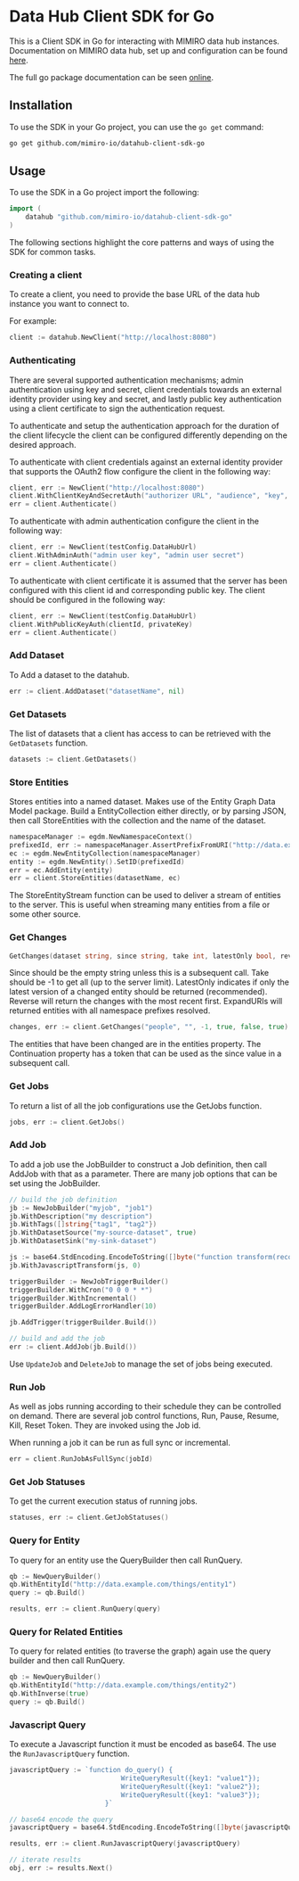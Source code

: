 
# Data Hub Client SDK for Go
This is a Client SDK in Go for interacting with MIMIRO data hub instances. Documentation on MIMIRO data hub, set up and configuration can be found [here](https://github.com/mimiro-io/datahub/blob/master/DOCUMENTATION.md).

The full go package documentation can be seen [online]().

## Installation
To use the SDK in your Go project, you can use the `go get` command:

```bash
go get github.com/mimiro-io/datahub-client-sdk-go
```

## Usage

To use the SDK in a Go project import the following:

```go
import (
    datahub "github.com/mimiro-io/datahub-client-sdk-go"
)
```

The following sections highlight the core patterns and ways of using the SDK for common tasks.

### Creating a client

To create a client, you need to provide the base URL of the data hub instance you want to connect to. 

For example:

```go   
client := datahub.NewClient("http://localhost:8080")
```

### Authenticating

There are several supported authentication mechanisms; admin authentication using key and secret, client credentials towards an external identity provider using key and secret, and lastly public key authentication using a client certificate to sign the authentication request.

To authenticate and setup the authentication approach for the duration of the client lifecycle the client can be configured differently depending on the desired approach.

To authenticate with client credentials against an external identity provider that supports the OAuth2 flow configure the client in the following way:

```go
client, err := NewClient("http://localhost:8080")
client.WithClientKeyAndSecretAuth("authorizer URL", "audience", "key", "secret")
err = client.Authenticate()
```

To authenticate with admin authentication configure the client in the following way:

```go
client, err := NewClient(testConfig.DataHubUrl)
client.WithAdminAuth("admin user key", "admin user secret")
err = client.Authenticate()
```

To authenticate with client certificate it is assumed that the server has been configured with this client id and corresponding public key. The client should be configured in the following way:

```go
client, err := NewClient(testConfig.DataHubUrl)
client.WithPublicKeyAuth(clientId, privateKey)
err = client.Authenticate()
```

### Add Dataset

To Add a dataset to the datahub.

```go
err := client.AddDataset("datasetName", nil)
```

### Get Datasets

The list of datasets that a client has access to can be retrieved with the `GetDatasets` function.

```go
datasets := client.GetDatasets()
```

### Store Entities

Stores entities into a named dataset. Makes use of the Entity Graph Data Model package. Build a EntityCollection either directly, or by parsing JSON, then call StoreEntities with the collection and the name of the dataset.

```go
namespaceManager := egdm.NewNamespaceContext()
prefixedId, err := namespaceManager.AssertPrefixFromURI("http://data.example.com/things/entity1")
ec := egdm.NewEntityCollection(namespaceManager)
entity := egdm.NewEntity().SetID(prefixedId)
err = ec.AddEntity(entity)
err = client.StoreEntities(datasetName, ec)
```

The StoreEntityStream function can be used to deliver a stream of entities to the server. This is useful when streaming many entities from a file or some other source.

### Get Changes

```go
GetChanges(dataset string, since string, take int, latestOnly bool, reverse bool, expandURIs bool)
```

Since should be the empty string unless this is a subsequent call. Take should be -1 to get all (up to the server limit). LatestOnly indicates if only the latest version of a changed entity should be returned (recommended). Reverse will return the changes with the most recent first. ExpandURIs will returned entities with all namespace prefixes resolved.

```go
changes, err := client.GetChanges("people", "", -1, true, false, true)
```

The entities that have been changed are in the entities property. The Continuation property has a token that can be used as the since value in a subsequent call.

### Get Jobs

To return a list of all the job configurations use the GetJobs function.

```go
jobs, err := client.GetJobs()
```

### Add Job

To add a job use the JobBuilder to construct a Job definition, then call AddJob with that as a parameter. There are many job options that can be set using the JobBuilder.

```go
// build the job definition
jb := NewJobBuilder("myjob", "job1")
jb.WithDescription("my description")
jb.WithTags([]string{"tag1", "tag2"})
jb.WithDatasetSource("my-source-dataset", true)
jb.WithDatasetSink("my-sink-dataset")

js := base64.StdEncoding.EncodeToString([]byte("function transform(record) { return record; }"))
jb.WithJavascriptTransform(js, 0)

triggerBuilder := NewJobTriggerBuilder()
triggerBuilder.WithCron("0 0 0 * *")
triggerBuilder.WithIncremental()
triggerBuilder.AddLogErrorHandler(10)

jb.AddTrigger(triggerBuilder.Build())

// build and add the job
err := client.AddJob(jb.Build())
```

Use `UpdateJob` and `DeleteJob` to manage the set of jobs being executed.

### Run Job

As well as jobs running according to their schedule they can be controlled on demand. There are several job control functions, Run, Pause, Resume, Kill, Reset Token. They are invoked using the Job id.

When running a job it can be run as full sync or incremental.

```go
err = client.RunJobAsFullSync(jobId)
```

### Get Job Statuses

To get the current execution status of running jobs.

```go
statuses, err := client.GetJobStatuses()
```

### Query for Entity

To query for an entity use the QueryBuilder then call RunQuery.

```go
qb := NewQueryBuilder()
qb.WithEntityId("http://data.example.com/things/entity1")
query := qb.Build()

results, err := client.RunQuery(query)
```

### Query for Related Entities

To query for related entities (to traverse the graph) again use the query builder and then call RunQuery.

```go
qb := NewQueryBuilder()
qb.WithEntityId("http://data.example.com/things/entity2")
qb.WithInverse(true)
query := qb.Build()
```

### Javascript Query

To execute a Javascript function it must be encoded as base64. The use the `RunJavascriptQuery` function.

```go
javascriptQuery := `function do_query() {
							WriteQueryResult({key1: "value1"});
							WriteQueryResult({key1: "value2"});
							WriteQueryResult({key1: "value3"});
						}`

// base64 encode the query
javascriptQuery = base64.StdEncoding.EncodeToString([]byte(javascriptQuery))

results, err := client.RunJavascriptQuery(javascriptQuery)

// iterate results
obj, err := results.Next()
```
